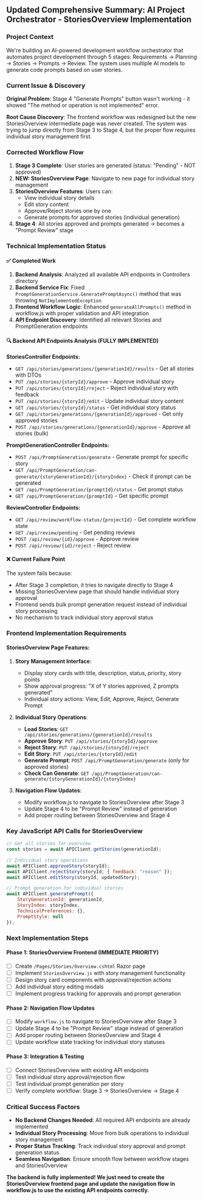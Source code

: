 ## **Updated Comprehensive Summary: AI Project Orchestrator - StoriesOverview Implementation**

### **Project Context**
We're building an AI-powered development workflow orchestrator that automates project development through 5 stages: Requirements → Planning → Stories → Prompts → Review. The system uses multiple AI models to generate code prompts based on user stories.

### **Current Issue & Discovery**
**Original Problem**: Stage 4 "Generate Prompts" button wasn't working - it showed "The method or operation is not implemented" error.

**Root Cause Discovery**: The frontend workflow was redesigned but the new StoriesOverview intermediate page was never created. The system was trying to jump directly from Stage 3 to Stage 4, but the proper flow requires individual story management first.

### **Corrected Workflow Flow**
1. **Stage 3 Complete**: User stories are generated (status: "Pending" - NOT approved)
2. **NEW: StoriesOverview Page**: Navigate to new page for individual story management
3. **StoriesOverview Features**: Users can:
   - View individual story details
   - Edit story content
   - Approve/Reject stories one by one
   - Generate prompts for approved stories (individual generation)
4. **Stage 4**: All stories approved and prompts generated → becomes a "Prompt Review" stage

### **Technical Implementation Status**

#### ✅ **Completed Work**
1. **Backend Analysis**: Analyzed all available API endpoints in Controllers directory
2. **Backend Service Fix**: Fixed `PromptGenerationService.GeneratePromptAsync()` method that was throwing `NotImplementedException`
3. **Frontend Workflow Logic**: Enhanced `generateAllPrompts()` method in workflow.js with proper validation and API integration
4. **API Endpoint Discovery**: Identified all relevant Stories and PromptGeneration endpoints

#### 🔍 **Backend API Endpoints Analysis (FULLY IMPLEMENTED)**

**StoriesController Endpoints:**
- `GET /api/stories/generations/{generationId}/results` - Get all stories with DTOs
- `PUT /api/stories/{storyId}/approve` - Approve individual story
- `PUT /api/stories/{storyId}/reject` - Reject individual story with feedback
- `PUT /api/stories/{storyId}/edit` - Update individual story content
- `GET /api/stories/{storyId}/status` - Get individual story status
- `GET /api/stories/generations/{generationId}/approved` - Get only approved stories
- `POST /api/stories/generations/{generationId}/approve` - Approve all stories (bulk)

**PromptGenerationController Endpoints:**
- `POST /api/PromptGeneration/generate` - Generate prompt for specific story
- `GET /api/PromptGeneration/can-generate/{storyGenerationId}/{storyIndex}` - Check if prompt can be generated
- `GET /api/PromptGeneration/{promptId}/status` - Get prompt status
- `GET /api/PromptGeneration/{promptId}` - Get specific prompt

**ReviewController Endpoints:**
- `GET /api/review/workflow-status/{projectId}` - Get complete workflow state
- `GET /api/review/pending` - Get pending reviews
- `POST /api/review/{id}/approve` - Approve review
- `POST /api/review/{id}/reject` - Reject review

#### ❌ **Current Failure Point**
The system fails because:
- After Stage 3 completion, it tries to navigate directly to Stage 4
- Missing StoriesOverview page that should handle individual story approval
- Frontend sends bulk prompt generation request instead of individual story processing
- No mechanism to track individual story approval status

### **Frontend Implementation Requirements**

#### **StoriesOverview Page Features:**
1. **Story Management Interface**:
   - Display story cards with title, description, status, priority, story points
   - Show approval progress: "X of Y stories approved, Z prompts generated"
   - Individual story actions: View, Edit, Approve, Reject, Generate Prompt

2. **Individual Story Operations**:
   - **Load Stories**: `GET /api/stories/generations/{generationId}/results`
   - **Approve Story**: `PUT /api/stories/{storyId}/approve`
   - **Reject Story**: `PUT /api/stories/{storyId}/reject`
   - **Edit Story**: `PUT /api/stories/{storyId}/edit`
   - **Generate Prompt**: `POST /api/PromptGeneration/generate` (only for approved stories)
   - **Check Can Generate**: `GET /api/PromptGeneration/can-generate/{storyGenerationId}/{storyIndex}`

3. **Navigation Flow Updates**:
   - Modify workflow.js to navigate to StoriesOverview after Stage 3
   - Update Stage 4 to be "Prompt Review" instead of generation
   - Add proper routing between StoriesOverview and Stage 4

### **Key JavaScript API Calls for StoriesOverview**
```javascript
// Get all stories for overview
const stories = await APIClient.getStories(generationId);

// Individual story operations
await APIClient.approveStory(storyId);
await APIClient.rejectStory(storyId, { feedback: "reason" });
await APIClient.editStory(storyId, updatedStory);

// Prompt generation for individual stories
await APIClient.generatePrompt({
    StoryGenerationId: generationId,
    StoryIndex: storyIndex,
    TechnicalPreferences: {},
    PromptStyle: null
});
```

### **Next Implementation Steps**

#### **Phase 1: StoriesOverview Frontend (IMMEDIATE PRIORITY)**
- [ ] Create `/Pages/Stories/Overview.cshtml` Razor page
- [ ] Implement `StoriesOverview.js` with story management functionality
- [ ] Design story card components with approval/rejection actions
- [ ] Add individual story editing modals
- [ ] Implement progress tracking for approvals and prompt generation

#### **Phase 2: Navigation Flow Updates**
- [ ] Modify `workflow.js` to navigate to StoriesOverview after Stage 3
- [ ] Update Stage 4 to be "Prompt Review" stage instead of generation
- [ ] Add proper routing between StoriesOverview and Stage 4
- [ ] Update workflow state tracking for individual story statuses

#### **Phase 3: Integration & Testing**
- [ ] Connect StoriesOverview with existing API endpoints
- [ ] Test individual story approval/rejection flow
- [ ] Test individual prompt generation per story
- [ ] Verify complete workflow: Stage 3 → StoriesOverview → Stage 4

### **Critical Success Factors**
- **No Backend Changes Needed**: All required API endpoints are already implemented
- **Individual Story Processing**: Move from bulk operations to individual story management
- **Proper Status Tracking**: Track individual story approval and prompt generation status
- **Seamless Navigation**: Ensure smooth flow between workflow stages and StoriesOverview

**The backend is fully implemented! We just need to create the StoriesOverview frontend page and update the navigation flow in workflow.js to use the existing API endpoints correctly.**